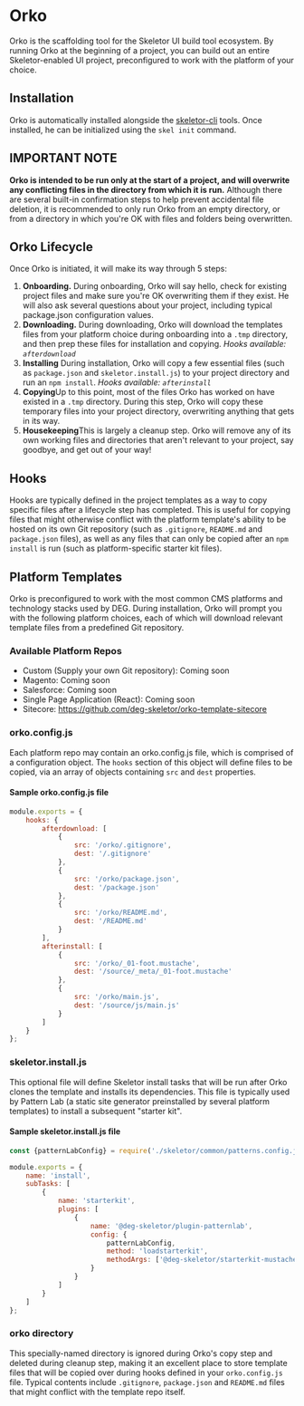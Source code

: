 # Orko

Orko is the scaffolding tool for the Skeletor UI build tool ecosystem. By running Orko at the beginning of a project, you can build out an entire Skeletor-enabled UI project, preconfigured to work with the platform of your choice.

## Installation
Orko is automatically installed alongside the [skeletor-cli](https://github.com/deg-skeletor/skeletor-cli) tools. Once installed, he can be initialized using the `skel init` command.

## IMPORTANT NOTE
**Orko is intended to be run only at the start of a project, and will overwrite any conflicting files in the directory from which it is run.** Although there are several built-in confirmation steps to help prevent accidental file deletion, it is recommended to only run Orko from an empty directory, or from a directory in which you're OK with files and folders being overwritten.

## Orko Lifecycle
Once Orko is initiated, it will make its way through 5 steps:
1. **Onboarding.** During onboarding, Orko will say hello, check for existing project files and make sure you're OK overwriting them if they exist. He will also ask several questions about your project, including typical package.json configuration values.
2. **Downloading.** During downloading, Orko will download the templates files from your platform choice during onboarding into a `.tmp` directory, and then prep these files for installation and copying. *Hooks available: `afterdownload`*
3. **Installing** During installation, Orko will copy a few essential files (such as `package.json` and `skeletor.install.js`) to your project directory and run an `npm install`. *Hooks available: `afterinstall`*
4. **Copying**Up to this point, most of the files Orko has worked on have existed in a `.tmp` directory. During this step, Orko will copy these temporary files into your project directory, overwriting anything that gets in its way.
5. **Housekeeping**This is largely a cleanup step. Orko will remove any of its own working files and directories that aren't relevant to your project, say goodbye, and get out of your way!

## Hooks
Hooks are typically defined in the project templates as a way to copy specific files after a lifecycle step has completed. This is useful for copying files that might otherwise conflict with the platform template's ability to be hosted on its own Git repository (such as `.gitignore`, `README.md` and `package.json` files), as well as any files that can only be copied after an `npm install` is run (such as platform-specific starter kit files).

## Platform Templates
Orko is preconfigured to work with the most common CMS platforms and technology stacks used by DEG. During installation, Orko will prompt you with the following platform choices, each of which will download relevant template files from a predefined Git repository.

### Available Platform Repos
* Custom (Supply your own Git repository): Coming soon
* Magento: Coming soon
* Salesforce: Coming soon
* Single Page Application (React): Coming soon
* Sitecore: https://github.com/deg-skeletor/orko-template-sitecore

### orko.config.js
Each platform repo may contain an orko.config.js file, which is comprised of a configuration object. The `hooks` section of this object will define files to be copied, via an array of objects containing `src` and `dest` properties.

#### Sample orko.config.js file
```javascript
module.exports = {
    hooks: {
        afterdownload: [
            {
                src: '/orko/.gitignore',
                dest: '/.gitignore'
            },
            {
                src: '/orko/package.json',
                dest: '/package.json'
            },
            {
                src: '/orko/README.md',
                dest: '/README.md'
            }
        ],
        afterinstall: [
            {
                src: '/orko/_01-foot.mustache',
                dest: '/source/_meta/_01-foot.mustache'
            },
            {
                src: '/orko/main.js',
                dest: '/source/js/main.js'
            }
        ]
    }
};
```

### skeletor.install.js
This optional file will define Skeletor install tasks that will be run after Orko clones the template and installs its dependencies. This file is typically used by Pattern Lab (a static site generator preinstalled by several platform templates) to install a subsequent "starter kit".

#### Sample skeletor.install.js file
```javascript
const {patternLabConfig} = require('./skeletor/common/patterns.config.js');

module.exports = {
	name: 'install',
	subTasks: [
		{
			name: 'starterkit',
			plugins: [
				{
					name: '@deg-skeletor/plugin-patternlab',
					config: {                
						patternLabConfig,
						method: 'loadstarterkit',
						methodArgs: ['@deg-skeletor/starterkit-mustache-default']
					}
				}
			]
		}
	]
};
```

### orko directory
This specially-named directory is ignored during Orko's copy step and deleted during cleanup step, making it an excellent place to store template files that will be copied over during hooks defined in your `orko.config.js` file. Typical contents include `.gitignore`, `package.json` and `README.md` files that might conflict with the template repo itself.
